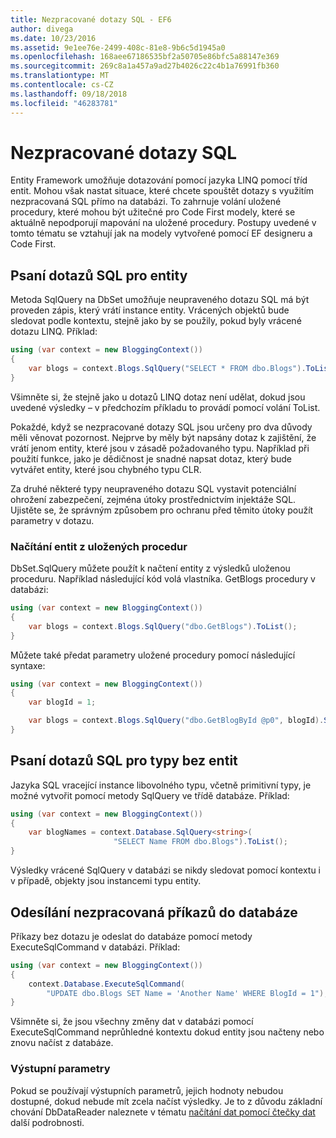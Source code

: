 ```yaml
---
title: Nezpracované dotazy SQL - EF6
author: divega
ms.date: 10/23/2016
ms.assetid: 9e1ee76e-2499-408c-81e8-9b6c5d1945a0
ms.openlocfilehash: 168aee67186535bf2a50705e86bfc5a88147e369
ms.sourcegitcommit: 269c8a1a457a9ad27b4026c22c4b1a76991fb360
ms.translationtype: MT
ms.contentlocale: cs-CZ
ms.lasthandoff: 09/18/2018
ms.locfileid: "46283781"
---
```

# <a name="raw-sql-queries"></a>Nezpracované dotazy SQL
Entity Framework umožňuje dotazování pomocí jazyka LINQ pomocí tříd entit. Mohou však nastat situace, které chcete spouštět dotazy s využitím nezpracovaná SQL přímo na databázi. To zahrnuje volání uložené procedury, které mohou být užitečné pro Code First modely, které se aktuálně nepodporují mapování na uložené procedury. Postupy uvedené v tomto tématu se vztahují jak na modely vytvořené pomocí EF designeru a Code First.  

## <a name="writing-sql-queries-for-entities"></a>Psaní dotazů SQL pro entity  

Metoda SqlQuery na DbSet umožňuje neupraveného dotazu SQL má být proveden zápis, který vrátí instance entity. Vrácených objektů bude sledovat podle kontextu, stejně jako by se použily, pokud byly vrácené dotazu LINQ. Příklad:  

``` csharp  
using (var context = new BloggingContext())
{
    var blogs = context.Blogs.SqlQuery("SELECT * FROM dbo.Blogs").ToList();
}
```  

Všimněte si, že stejně jako u dotazů LINQ dotaz není udělat, dokud jsou uvedené výsledky – v předchozím příkladu to provádí pomocí volání ToList.  

Pokaždé, když se nezpracované dotazy SQL jsou určeny pro dva důvody měli věnovat pozornost. Nejprve by měly být napsány dotaz k zajištění, že vrátí jenom entity, které jsou v zásadě požadovaného typu. Například při použití funkce, jako je dědičnost je snadné napsat dotaz, který bude vytvářet entity, které jsou chybného typu CLR.  

Za druhé některé typy neupraveného dotazu SQL vystavit potenciální ohrožení zabezpečení, zejména útoky prostřednictvím injektáže SQL. Ujistěte se, že správným způsobem pro ochranu před těmito útoky použít parametry v dotazu.  

### <a name="loading-entities-from-stored-procedures"></a>Načítání entit z uložených procedur  

DbSet.SqlQuery můžete použít k načtení entity z výsledků uloženou proceduru. Například následující kód volá vlastníka. GetBlogs procedury v databázi:  

``` csharp
using (var context = new BloggingContext())
{
    var blogs = context.Blogs.SqlQuery("dbo.GetBlogs").ToList();
}
```  

Můžete také předat parametry uložené procedury pomocí následující syntaxe:  

``` csharp
using (var context = new BloggingContext())
{
    var blogId = 1;

    var blogs = context.Blogs.SqlQuery("dbo.GetBlogById @p0", blogId).Single();
}
```  

## <a name="writing-sql-queries-for-non-entity-types"></a>Psaní dotazů SQL pro typy bez entit  

Jazyka SQL vracející instance libovolného typu, včetně primitivní typy, je možné vytvořit pomocí metody SqlQuery ve třídě databáze. Příklad:  

``` csharp
using (var context = new BloggingContext())
{
    var blogNames = context.Database.SqlQuery<string>(
                       "SELECT Name FROM dbo.Blogs").ToList();
}
```  

Výsledky vrácené SqlQuery v databázi se nikdy sledovat pomocí kontextu i v případě, objekty jsou instancemi typu entity.  

## <a name="sending-raw-commands-to-the-database"></a>Odesílání nezpracovaná příkazů do databáze  

Příkazy bez dotazu je odeslat do databáze pomocí metody ExecuteSqlCommand v databázi. Příklad:  

``` csharp
using (var context = new BloggingContext())
{
    context.Database.ExecuteSqlCommand(
        "UPDATE dbo.Blogs SET Name = 'Another Name' WHERE BlogId = 1");
}
```  

Všimněte si, že jsou všechny změny dat v databázi pomocí ExecuteSqlCommand neprůhledné kontextu dokud entity jsou načteny nebo znovu načíst z databáze.  

### <a name="output-parameters"></a>Výstupní parametry  

Pokud se používají výstupních parametrů, jejich hodnoty nebudou dostupné, dokud nebude mít zcela načíst výsledky. Je to z důvodu základní chování DbDataReader naleznete v tématu [načítání dat pomocí čtečky dat](https://go.microsoft.com/fwlink/?LinkID=398589) další podrobnosti.  

